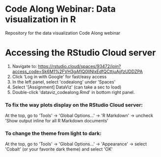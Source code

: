 # Code Along Webinar: Data visualization in R 
Repository for the data visualization Code Along webinar

# Accessing the RStudio Cloud server
1. Navigate to: https://rstudio.cloud/spaces/93472/join?access_code=Sk6M1%2FVH3gAfIQ0lINlxEdfQCttjuAjjfzUDDZPA
2. Click 'Log in with Google' for fast/easy access
3. In the left panel, select 'codealong' under 'Spaces'
4. Select '[Assignment] DataViz' (can take a sec to load)
5. Double-click 'dataviz_codealong.Rmd' in bottom right panel.

### To fix the way plots display on the RStudio Cloud server:
At the top, go to 'Tools' -> 'Global Options...' -> 'R Markdown' -> uncheck 'Show output inline for all R Markdown documents'

### To change the theme from light to dark:
At the top, go to 'Tools' -> 'Global Options...' -> 'Appearance' -> select 'Cobalt' (or your favorite dark theme) and select 'OK'
